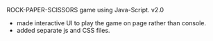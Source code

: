 ROCK-PAPER-SCISSORS game using Java-Script.
v2.0
* made interactive UI to play the game on page rather than console.
* added separate js and CSS files.
 
